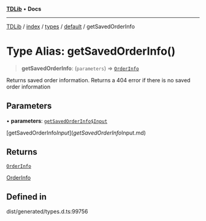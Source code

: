 [**TDLib**](../../../../../../README.md) • **Docs**

***

[TDLib](../../../../../../modules.md) / [index](../../../../../README.md) / [types](../../../README.md) / [default](../README.md) / getSavedOrderInfo

# Type Alias: getSavedOrderInfo()

> **getSavedOrderInfo**: (`parameters`) => [`OrderInfo`](OrderInfo-1.md)

Returns saved order information. Returns a 404 error if there is no saved order information

## Parameters

• **parameters**: [`getSavedOrderInfo$Input`](getSavedOrderInfo$Input.md)

[getSavedOrderInfo$Input](getSavedOrderInfo$Input.md)

## Returns

[`OrderInfo`](OrderInfo-1.md)

[OrderInfo](OrderInfo-1.md)

## Defined in

dist/generated/types.d.ts:99756
